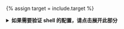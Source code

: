 {% assign target = include.target %}

<details markdown="1">
<summary><strong>如果需要验证 shell 的配置，请点击展开此部分</strong></summary>
<!-- To verify your shell configuration, expand this section -->

Like most UNIX-like operating system, macOS can support multiple shells,
like `bash`, `zsh`, and `sh`.
As of the October 2019 release of macOS Catalina (macOS 10.15),
Zsh or `zsh` is the default shell for macOS.

macOS 与大多数「类 UNIX」操作系统一样，
macOS 可以支持多种 shell，
如 `bash`、`zsh` 和 `sh`。
从 2019 年 10 月发布的 macOS Catalina (macOS 10.15) 开始，
Zsh 或 `zsh` 成为了 macOS 的默认 shell。

#### Check and set `zsh` as default
{:.no_toc}

#### 检查并将 `zsh` 设置为默认
{:.no_toc}

1. To verify `zsh` was set as the default macOS shell,
   run the [Directory Services command line utility][dscl].

   请运行 [目录服务命令行程序][dscl]
   来验证 `zsh` 是否被设置为 macOS 的默认 shell。

    ```terminal
    $ dscl . -read ~/ UserShell
    ```

    {{terminal}} should print the following as its response.

    {{terminal}} 应该会打印以下内容。

    ```terminal
    UserShell: /bin/zsh
    ```

    You can skip the remaining steps.

    如果确认为默认，你可以跳过剩余的步骤。

1. If you need to install `zsh`,
   follow the procedure in [this Wiki][install-zsh].

   如果需要安装 `zsh`，
   请按照 [Wiki][install-zsh] 中的步骤进行操作。

1. If you need to change your default shell to `zsh`,
   run the `chsh` command.

   如果需要将默认的 shell 更改为 `zsh`，
   请运行 `chsh` 命令。

    ```terminal
    $ chsh -s `which zsh`
    ```

To learn more about macOS and `zsh`, check out
[Use zsh as the default shell on your Mac][zsh-mac]
in the macOS documentation.

如果需要了解更多关于 macOS 和 `zsh` 的信息，
请查阅 macOS 文档中的 [在 Mac 上使用 zsh 作为默认 shell][zsh-mac]。

</details>

[install-zsh]: https://github.com/ohmyzsh/ohmyzsh/wiki/Installing-ZSH
[dscl]: https://ss64.com/mac/dscl.html
